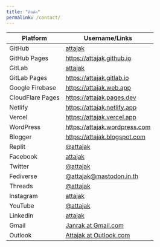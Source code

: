 ```yaml
---
title: "ติดต่อ"
permalink: /contact/
---
```

Platform | Username/Links
--- | ---
GitHub | [attajak](https://github.com/attajak)
GitHub Pages | <https://attajak.github.io>
GitLab | [attajak](https://gitlab.com/attajak)
GitLab Pages | <https://attajak.gitlab.io>
Google Firebase | <https://attajak.web.app>
CloudFlare Pages | <https://attajak.pages.dev>
Netlify | <https://attajak.netlify.app>
Vercel | <https://attajak.vercel.app>
WordPress | <https://attajak.wordpress.com>
Blogger | <https://attajak.blogspot.com>
Replit | [@attajak](https://replit.com/@attajak)
Facebook | [attajak](https://facebook.com/attajak)
Twitter | [@attajak](https://twitter.com/attajak)
Fediverse | [@attajak@mastodon.in.th](https://mastodon.in.th/@attajak)
Threads | [@attajak](https://www.threads.net/@attajak)
Instagram | [attajak](https://instagram.com/attajak)
YouTube | [@attajak](https://youtube.com/@attajak)
Linkedin | [attajak](https:/linkedin.com/in/attajak)
Gmail | [Janrak at Gmail.com](mailto:janrak@gmail.com)
Outlook | [Attajak at Outlook.com](mailto:attajak@outlook.com)
